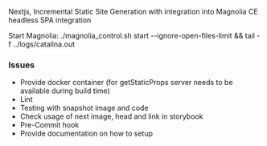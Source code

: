 Nextjs, Incremental Static Site Generation with integration into Magnolia CE headless SPA integration

Start Magnolia:
./magnolia_control.sh start --ignore-open-files-limit && tail -f ../logs/catalina.out

### Issues

* Provide docker container (for getStaticProps server needs to be available during build time)
* Lint
* Testing with snapshot image and code
* Check usage of next image, head and link in storybook
* Pre-Commit hook
* Provide documentation on how to setup